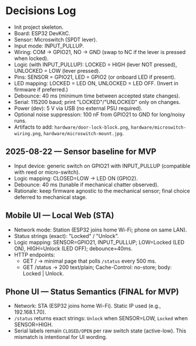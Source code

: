 # Decisions Log
- Init project skeleton.
- Board: ESP32 DevKitC.
- Sensor: Microswitch (SPDT lever).
- Input mode: INPUT_PULLUP.
- Wiring: COM → GPIO21, NO → GND (swap to NC if the lever is pressed when locked).
- Logic (with INPUT_PULLUP): LOCKED = HIGH (lever NOT pressed), UNLOCKED = LOW (lever pressed).
- Pins: SENSOR = GPIO21, LED = GPIO2 (or onboard LED if present).
- LED mapping: LOCKED = LED ON, UNLOCKED = LED OFF. (Invert in firmware if preferred.)
- Debounce: 40 ms (minimum time between accepted state changes).
- Serial: 115200 baud; print "LOCKED"/"UNLOCKED" only on changes.
- Power (dev): 5 V via USB (no external PSU required).
- Optional noise suppression: 100 nF from GPIO21 to GND for long/noisy runs.
- Artifacts to add: `hardware/door-lock-block.png`, `hardware/microswitch-wiring.png`, `hardware/microswitch-mount.jpg`.
## 2025-08-22 — Sensor baseline for MVP
- Input device: generic switch on GPIO21 with INPUT_PULLUP (compatible with reed or micro-switch).
- Logic mapping: CLOSED=LOW → LED ON (GPIO2).
- Debounce: 40 ms (tunable if mechanical chatter observed).
- Rationale: keep firmware agnostic to the mechanical sensor; final choice deferred to mechanical stage.
## Mobile UI — Local Web (STA)
- Network mode: Station (ESP32 joins home Wi-Fi; phone on same LAN).
- Status strings (exact): "Locked" / "Unlock".
- Logic mapping: SENSOR=GPIO21, INPUT_PULLUP; LOW=Locked (LED ON), HIGH=Unlock (LED OFF); debounce=40ms.
- HTTP endpoints:
  - GET / → minimal page that polls `/status` every 500 ms.
  - GET /status → 200 text/plain; Cache-Control: no-store; body: Locked | Unlock.
## Phone UI — Status Semantics (FINAL for MVP)
- Network: STA (ESP32 joins home Wi-Fi). Static IP used (e.g., 192.168.1.70).
- `/status` returns exact strings: `Unlock` when SENSOR=LOW, `Locked` when SENSOR=HIGH.
- Serial labels remain `CLOSED/OPEN` per raw switch state (active-low). This mismatch is intentional for UI wording.

